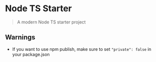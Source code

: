 # Node TS Starter

> A modern Node TS starter project

## Warnings

- If you want to use npm publish, make sure to set `"private": false` in your package.json
